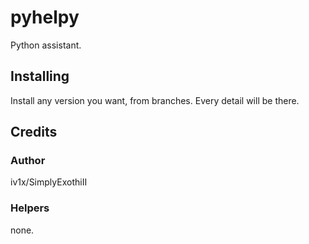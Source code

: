 # pyhelpy
Python assistant.

## Installing
Install any version you want, from branches. Every detail will be there.

## Credits
### Author
iv1x/SimplyExothiII

### Helpers
none.
